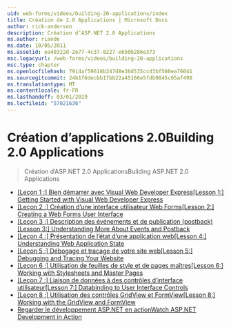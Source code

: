 ```yaml
---
uid: web-forms/videos/building-20-applications/index
title: Création de 2.0 Applications | Microsoft Docs
author: rick-anderson
description: Création d’ASP.NET 2.0 Applications
ms.author: riande
ms.date: 10/05/2011
ms.assetid: ea40322d-2e77-4c37-8227-e650b286e373
msc.legacyurl: /web-forms/videos/building-20-applications
msc.type: chapter
ms.openlocfilehash: 7914af59618b247d8e36d535ccd3bf580ea76041
ms.sourcegitcommit: 24b1f6decbb17bb22a45166e5fdb0845c65af498
ms.translationtype: MT
ms.contentlocale: fr-FR
ms.lasthandoff: 03/01/2019
ms.locfileid: "57021636"
---
```

<a name="building-20-applications"></a><span data-ttu-id="a8fa3-103">Création d’applications 2.0</span><span class="sxs-lookup"><span data-stu-id="a8fa3-103">Building 2.0 Applications</span></span>
====================
> <span data-ttu-id="a8fa3-104">Création d’ASP.NET 2.0 Applications</span><span class="sxs-lookup"><span data-stu-id="a8fa3-104">Building ASP.NET 2.0 Applications</span></span>


- <span data-ttu-id="a8fa3-105">[[Leçon 1 :] Bien démarrer avec Visual Web Developer Express](lesson-1-getting-started-with-visual-web-developer-express.md)</span><span class="sxs-lookup"><span data-stu-id="a8fa3-105">[[Lesson 1:] Getting Started with Visual Web Developer Express](lesson-1-getting-started-with-visual-web-developer-express.md)</span></span>
- <span data-ttu-id="a8fa3-106">[[Leçon 2 :] Création d’une interface utilisateur Web Forms](lesson-2-creating-a-web-forms-user-interface.md)</span><span class="sxs-lookup"><span data-stu-id="a8fa3-106">[[Lesson 2:] Creating a Web Forms User Interface](lesson-2-creating-a-web-forms-user-interface.md)</span></span>
- <span data-ttu-id="a8fa3-107">[[Leçon 3 :] Description des événements et de publication (postback)](lesson-3-understanding-more-about-events-and-postback.md)</span><span class="sxs-lookup"><span data-stu-id="a8fa3-107">[[Lesson 3:] Understanding More About Events and Postback](lesson-3-understanding-more-about-events-and-postback.md)</span></span>
- <span data-ttu-id="a8fa3-108">[[Leçon 4 :] Présentation de l’état d’une application web](lesson-4-understanding-web-application-state.md)</span><span class="sxs-lookup"><span data-stu-id="a8fa3-108">[[Lesson 4:] Understanding Web Application State](lesson-4-understanding-web-application-state.md)</span></span>
- <span data-ttu-id="a8fa3-109">[[Leçon 5 :] Débogage et traçage de votre site web](lesson-5-debugging-and-tracing-your-website.md)</span><span class="sxs-lookup"><span data-stu-id="a8fa3-109">[[Lesson 5:] Debugging and Tracing Your Website](lesson-5-debugging-and-tracing-your-website.md)</span></span>
- <span data-ttu-id="a8fa3-110">[[Leçon 6 :] Utilisation de feuilles de style et de pages maîtres](lesson-6-working-with-stylesheets-and-master-pages.md)</span><span class="sxs-lookup"><span data-stu-id="a8fa3-110">[[Lesson 6:] Working with Stylesheets and Master Pages](lesson-6-working-with-stylesheets-and-master-pages.md)</span></span>
- <span data-ttu-id="a8fa3-111">[[Leçon 7 :] Liaison de données à des contrôles d’interface utilisateur](lesson-7-databinding-to-user-interface-controls.md)</span><span class="sxs-lookup"><span data-stu-id="a8fa3-111">[[Lesson 7:] Databinding to User Interface Controls](lesson-7-databinding-to-user-interface-controls.md)</span></span>
- <span data-ttu-id="a8fa3-112">[[Leçon 8 :] Utilisation des contrôles GridView et FormView](lesson-8-working-with-the-gridview-and-formview.md)</span><span class="sxs-lookup"><span data-stu-id="a8fa3-112">[[Lesson 8:] Working with the GridView and FormView](lesson-8-working-with-the-gridview-and-formview.md)</span></span>
- [<span data-ttu-id="a8fa3-113">Regarder le développement ASP.NET en action</span><span class="sxs-lookup"><span data-stu-id="a8fa3-113">Watch ASP.NET Development in Action</span></span>](watch-aspnet-development-in-action.md)
